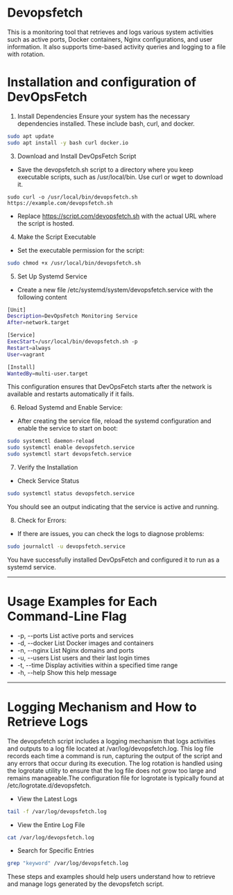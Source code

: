 # Devopsfetch 
This is a monitoring tool that retrieves and logs various system activities such as active ports, Docker containers, Nginx configurations, and user information. It also supports time-based activity queries and logging to a file with rotation.

# Installation and configuration of DevOpsFetch
1. Install Dependencies
Ensure your system has the necessary dependencies installed. These include bash, curl, and docker. 
```bash
sudo apt update
sudo apt install -y bash curl docker.io
```
3. Download and Install DevOpsFetch Script
- Save the devopsfetch.sh script to a directory where you keep executable scripts, such as /usr/local/bin. Use curl or wget to download it.
```
sudo curl -o /usr/local/bin/devopsfetch.sh https://example.com/devopsfetch.sh
```
- Replace https://script.com/devopsfetch.sh with the actual URL where the script is hosted.

4. Make the Script Executable

- Set the executable permission for the script:

```bash
sudo chmod +x /usr/local/bin/devopsfetch.sh
```
5. Set Up Systemd Service
- Create a new file /etc/systemd/system/devopsfetch.service with the following content
```bash
[Unit]
Description=DevOpsFetch Monitoring Service
After=network.target

[Service]
ExecStart=/usr/local/bin/devopsfetch.sh -p
Restart=always
User=vagrant

[Install]
WantedBy=multi-user.target
```
This configuration ensures that DevOpsFetch starts after the network is available and restarts automatically if it fails.

6. Reload Systemd and Enable Service:

- After creating the service file, reload the systemd configuration and enable the service to start on boot:

```bash
sudo systemctl daemon-reload
sudo systemctl enable devopsfetch.service
sudo systemctl start devopsfetch.service
```
7. Verify the Installation
- Check Service Status
```bash
sudo systemctl status devopsfetch.service
```
You should see an output indicating that the service is active and running.

8. Check for Errors:

- If there are issues, you can check the logs to diagnose problems:

```bash
sudo journalctl -u devopsfetch.service
```
You have successfully installed DevOpsFetch and configured it to run as a systemd service. 

--------------------------------------------------------------------------------------------------------------------------------------------------------

# Usage Examples for Each Command-Line Flag
-  -p, --ports          List active ports and services
-  -d, --docker         List Docker images and containers
-  -n, --nginx          List Nginx domains and ports
-  -u, --users          List users and their last login times
-  -t, --time           Display activities within a specified time range
-  -h, --help           Show this help message

---------------------------------------------------------------------------------------------------------------------------------------------------------

# Logging Mechanism and How to Retrieve Logs
The devopsfetch script includes a logging mechanism that logs activities and outputs to a log file located at /var/log/devopsfetch.log. This log file records each time a command is run, capturing the output of the script and any errors that occur during its execution. The log rotation is handled using the logrotate utility to ensure that the log file does not grow too large and remains manageable.The configuration file for logrotate is typically found at /etc/logrotate.d/devopsfetch.

- View the Latest Logs
```bash
tail -f /var/log/devopsfetch.log
```
- View the Entire Log File
```bash
cat /var/log/devopsfetch.log
```
- Search for Specific Entries
```bash
grep "keyword" /var/log/devopsfetch.log
```
These steps and examples should help users understand how to retrieve and manage logs generated by the devopsfetch script.
